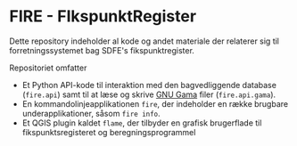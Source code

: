 # FIRE - FIkspunktRegister

Dette repository indeholder al kode og andet materiale der relaterer sig til forretningssystemet bag SDFE's
fikspunktregister. 

Repositoriet omfatter

- Et Python API-kode til interaktion med den bagvedliggende database (`fire.api`) samt til at læse og skrive
  [GNU Gama](https://www.gnu.org/software/gama/) filer (`fire.api.gama`).
- En kommandolinjeapplikationen `fire`, der indeholder en række brugbare underapplikationer, såsom `fire info`.
- Et QGIS plugin kaldet `flame`, der tilbyder en grafisk brugerflade til fikspunktsregisteret og beregningsprogrammel

